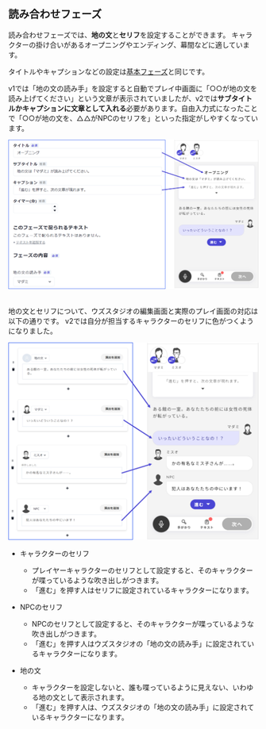 ## 読み合わせフェーズ

読み合わせフェーズでは、**地の文**と**セリフ**を設定することができます。
キャラクターの掛け合いがあるオープニングやエンディング、幕間などに適しています。
<br>

タイトルやキャプションなどの設定は[基本フェーズ](./discussion.md)と同じです。
<br>

v1では「地の文の読み手」を設定すると自動でプレイ中画面に「○○が地の文を読み上げてください」という文章が表示されていましたが、v2では**サブタイトルかキャプションに文章として入れる**必要があります。自由入力式になったことで「○○が地の文を、△△がNPCのセリフを」といった指定がしやすくなっています。

![](../../images/script1.png)

<br>
地の文とセリフについて、ウズスタジオの編集画面と実際のプレイ画面の対応は以下の通りです。
v2では自分が担当するキャラクターのセリフに色がつくようになりました。

![](../../images/script2.png)


- キャラクターのセリフ
  - プレイヤーキャラクターのセリフとして設定すると、そのキャラクターが喋っているような吹き出しがつきます。
  - 「進む」を押す人はセリフに設定されているキャラクターになります。

- NPCのセリフ
  - NPCのセリフとして設定すると、そのキャラクターが喋っているような吹き出しがつきます。
  - 「進む」を押す人はウズスタジオの「地の文の読み手」に設定されているキャラクターになります。

- 地の文
  - キャラクターを設定しないと、誰も喋っているように見えない、いわゆる地の文として表示されます。
  - 「進む」を押す人は、ウズスタジオの「地の文の読み手」に設定されているキャラクターになります。